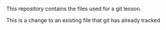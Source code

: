 This repository contains the files used for a git lesson.

This is a change to an existing file that git has already tracked